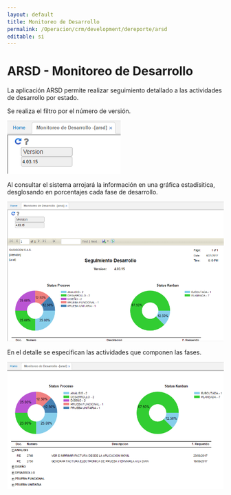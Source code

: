 ```yaml
---
layout: default
title: Monitoreo de Desarrollo
permalink: /Operacion/crm/development/dereporte/arsd
editable: si
---
```


# ARSD - Monitoreo de Desarrollo

La aplicación ARSD permite realizar seguimiento detallado a las actividades de desarrollo por estado.  

Se realiza el filtro por el número de versión.  

![](arsd.png)

Al consultar el sistema arrojará la información en una gráfica estadísitica, desglosando en porcentajes cada fase de desarrollo.  

![](arsd1.png)

En el detalle se especifican las actividades que componen las fases.

![](arsd2.png)



